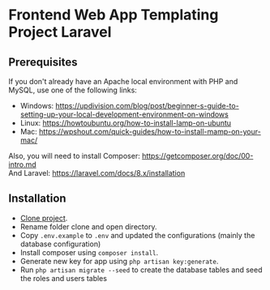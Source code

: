 # Frontend Web App Templating Project Laravel

## Prerequisites

If you don't already have an Apache local environment with PHP and MySQL, use one of the following links:

 - Windows: https://updivision.com/blog/post/beginner-s-guide-to-setting-up-your-local-development-environment-on-windows
 - Linux: https://howtoubuntu.org/how-to-install-lamp-on-ubuntu
 - Mac: https://wpshout.com/quick-guides/how-to-install-mamp-on-your-mac/

Also, you will need to install Composer: https://getcomposer.org/doc/00-intro.md   
And Laravel: https://laravel.com/docs/8.x/installation

## Installation

- [Clone project](https://github.com/mohpais/template-admin-laravel.git).
- Rename folder clone and open directory.
- Copy `.env.example` to `.env` and updated the configurations (mainly the database configuration)
- Install composer using `composer install`.
- Generate new key for app using `php artisan key:generate`.
- Run `php artisan migrate --seed` to create the database tables and seed the roles and users tables
